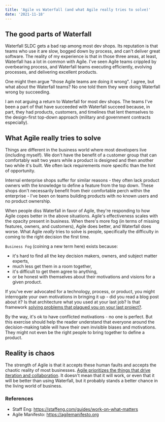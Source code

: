 ```yaml
---
title: 'Agile vs Waterfall (and what Agile really tries to solve)'
date: '2021-11-18'
---
```


## The good parts of Waterfall

Waterfall SLDC gets a bad rap among most dev shops. Its reputation is that teams who use it are slow, bogged down by process, and can't deliver great software. The reality of my experience is that in those three areas, at least, Waterfall has a lot in common with Agile. I've seen Agile teams crippled by overbearing process, and Waterfall teams executing efficiently, evolving processes, and delivering excellent products. 

One might then argue "those Agile teams are doing it wrong". I agree, but what about the Waterfall teams? No one told them they were doing Waterfall wrong by succeeding. 

I am not arguing a return to Waterfall for most dev shops. The teams I've been a part of that have succeeded with Waterfall succeed because, in part, they had products, customers, and timelines that lent themselves to the design-first top-down approach (military and government contracts especially).

## What Agile really tries to solve

Things are different in the business world where most developers live (including myself). We don't have the benefit of a customer group that can comfortably wait two years while a product is designed and then another two while it's built. We often lack requirements more specific than the hint of opportunity.

Internal enterprise shops suffer for similar reasons - they often lack product owners with the knowledge to define a feature from the top down. These shops don't necessarily benefit from their comfortable perch within the enterprise - I've been on teams building products with no known users and no product ownership.

When people diss Waterfall in favor of Agile, they're responding to how Agile copes better in the above situations. Agile's effectiveness scales with the opacity present in business. When there's more fog (in terms of missing features, owners, and customers), Agile does better, and Waterfall does worse. What Agile *really* tries to solve is people, specifically the difficulty in coming to the right decision the first time. 

`Business Fog` (coining a new term here) exists because:
- it's hard to find all the key decision makers, owners, and subject matter experts,
- much less get them in a room together,
- it's difficult to get them agree to anything,
- or be honest with themselves about their motivations and visions for a given product.

If you've ever advocated for a technology, process, or product, you might interrogate your own motivations in bringing it up - did you read a blog post about it? Is that architecture what you used at your last job? Is that framework [solving problems that plagued you on your last project?](https://staffeng.com/guides/work-on-what-matters).

By the way, it's ok to have conflicted motivations - no one is perfect. But this exercise should help the reader understand that everyone around the decision-making table will have their own invisible biases and motivations. They might not even be the right people to bring together to define a product.

## Reality is chaos

The strength of Agile is that it accepts these human faults and accepts the chaotic reality of most businesses. [Agile prioritizes the things that drive iteration and collaboration](https://agilemanifesto.org). It doesn't mean that it will work, or even that it will be better than using Waterfall, but it probably stands a better chance in the living world of business.

### References
- Staff Eng: https://staffeng.com/guides/work-on-what-matters
- Agile Manifesto: https://agilemanifesto.org